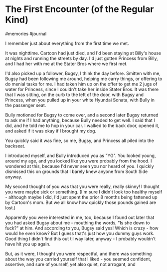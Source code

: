 # The First Encounter (of the Regular Kind)
#memories #journal 

I remember just about everything from the first time we met.

It was nighttime. Cartoon had just died, and I'd been staying at Billy's house at nights and running the streets by day. I'd just gotten Princess from Billy, and I had her with me at the Stater Bros where we first met.

I'd also picked up a follower, Bugsy, I think the day before. Smitten with me, Bugsy had been following me around, helping me carry things, or offering to do menial tasks for me. I had taken him up on the offer to get me 2 jugs of water for Princess, since I couldn't take her inside Stater Bros. It was there that I was sitting, on the curb to the left of the door, with Bugsy and Princess, when you pulled up in your white Hyundai Sonata, with Bully in the passenger seat.

Bully motioned for Bugsy to come over, and a second later Bugsy returned to ask me if I had anything, because Bully needed to get well. I said that I did, and he told me to hop in your car. I walked to the back door, opened it, and asked if it was okay if I brought my dog.

You quickly said it was fine, so me, Bugsy, and Princess all piled into the backseat.

I introduced myself, and Bully introduced you as "YG". You looked young, around my age, and you looked like you were probably from the hood. I wondered at this, because I'd never seen you nor heard of you. I quickly dismissed this on grounds that I barely knew anyone from South Side anyway.

My second thought of you was that you were really, really skinny! I thought you were maybe sick or something. (I'm sure I didn't look too healthy myself - although maybe I did, I'd just spent the prior 8 months being fattened up by Cartoon's mom. But we all know how quickly those pounds gained are lost.) 

Apparently you were interested in me, too, because I found out later that you had asked Bugsy about me - mouthing the words, "Is she down to fuck?" at him. And according to you, Bugsy said yes! Which is crazy - how would he even know? But I guess that's just how you dummy guys work. Good thing I didn't find this out til way later, anyway - I probably wouldn't have hit you up again.

But, as it were, I thought you were respectful, and there was something about the way you carried yourself that I liked - you seemed confident, assertive, and sure of yourself, yet also quiet, not arrogant, and 